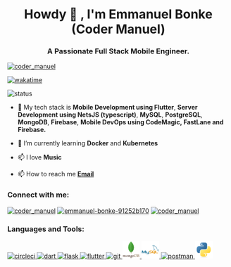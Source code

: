 <h1 align="center">Howdy 👋 , I'm Emmanuel Bonke (Coder Manuel)</h1>
<h3 align="center">A Passionate Full Stack Mobile Engineer.</h3>

<p align="left"> <a href="https://twitter.com/coder_manuel" target="blank"><img src="https://img.shields.io/twitter/follow/coder_manuel?logo=twitter&style=for-the-badge" alt="coder_manuel" /></a> </p> 

[![wakatime](https://wakatime.com/badge/user/352db711-af25-4169-a26f-862ae360de03.svg)](https://wakatime.com/@352db711-af25-4169-a26f-862ae360de03)

![status](https://badge.stateful.com/Coder-Manuel/status.svg)


- 🌱 My tech stack is **Mobile Development using Flutter**, **Server Development using NetsJS (typescript)**, **MySQL**, **PostgreSQL**, **MongoDB**, **Firebase**, **Mobile DevOps using CodeMagic, FastLane and Firebase.**

- 🌱 I’m currently learning **Docker** and **Kubernetes**

- 📫 I love **Music**

- 📫 How to reach me **[Email](mailto:sirmanuel4@gmail.com)**


<h3 align="left">Connect with me:</h3>
<p align="left">
<a href="https://twitter.com/coder_manuel" target="blank"><img align="center" src="https://raw.githubusercontent.com/rahuldkjain/github-profile-readme-generator/master/src/images/icons/Social/twitter.svg" alt="coder_manuel" height="30" width="40" /></a>
<a href="https://linkedin.com/in/emmanuel-bonke-91252b170" target="blank"><img align="center" src="https://raw.githubusercontent.com/rahuldkjain/github-profile-readme-generator/master/src/images/icons/Social/linked-in-alt.svg" alt="emmanuel-bonke-91252b170" height="30" width="40" /></a>
<a href="https://instagram.com/coder_manuel" target="blank"><img align="center" src="https://raw.githubusercontent.com/rahuldkjain/github-profile-readme-generator/master/src/images/icons/Social/instagram.svg" alt="coder_manuel" height="30" width="40" /></a> 
</p>

<h3 align="left">Languages and Tools:</h3>
<p align="left"> <a href="https://circleci.com" target="_blank" rel="noreferrer"> <img src="https://www.vectorlogo.zone/logos/circleci/circleci-icon.svg" alt="circleci" width="40" height="40"/> </a> <a href="https://dart.dev" target="_blank" rel="noreferrer"> <img src="https://www.vectorlogo.zone/logos/dartlang/dartlang-icon.svg" alt="dart" width="40" height="40"/> </a> <a href="https://flask.palletsprojects.com/" target="_blank" rel="noreferrer"> <img src="https://www.vectorlogo.zone/logos/pocoo_flask/pocoo_flask-icon.svg" alt="flask" width="40" height="40"/> </a> <a href="https://flutter.dev" target="_blank" rel="noreferrer"> <img src="https://www.vectorlogo.zone/logos/flutterio/flutterio-icon.svg" alt="flutter" width="40" height="40"/> </a> <a href="https://git-scm.com/" target="_blank" rel="noreferrer"> <img src="https://www.vectorlogo.zone/logos/git-scm/git-scm-icon.svg" alt="git" width="40" height="40"/> </a> <a href="https://www.mongodb.com/" target="_blank" rel="noreferrer"> <img src="https://raw.githubusercontent.com/devicons/devicon/master/icons/mongodb/mongodb-original-wordmark.svg" alt="mongodb" width="40" height="40"/> </a> <a href="https://www.mysql.com/" target="_blank" rel="noreferrer"> <img src="https://raw.githubusercontent.com/devicons/devicon/master/icons/mysql/mysql-original-wordmark.svg" alt="mysql" width="40" height="40"/> </a> <a href="https://postman.com" target="_blank" rel="noreferrer"> <img src="https://www.vectorlogo.zone/logos/getpostman/getpostman-icon.svg" alt="postman" width="40" height="40"/> </a> <a href="https://www.python.org" target="_blank" rel="noreferrer"> <img src="https://raw.githubusercontent.com/devicons/devicon/master/icons/python/python-original.svg" alt="python" width="40" height="40"/> </a> </p>
